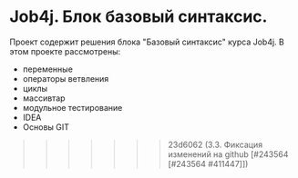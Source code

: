 
# Job4j. Блок базовый синтаксис.
Проект содержит решения блока "Базовый синтаксис" курса Job4j.
В этом проекте рассмотрены: 
- переменные
- операторы ветвления
- циклы
- массивтар
- модульное тестирование
- IDEA
- Основы GIT
>>>>>>> 23d6062 (3.3. Фиксация изменений на github [#243564  [#243564 #411447]])
